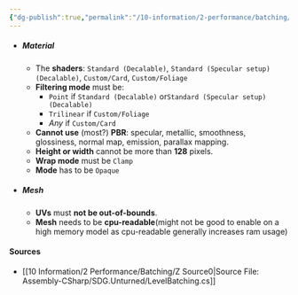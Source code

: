 ```yaml
---
{"dg-publish":true,"permalink":"/10-information/2-performance/batching/requirements-for-batching/","created":"2024-03-31T21:20:28.137+07:00","updated":"2024-03-31T22:38:28.325+07:00"}
---
```


- ##### Material
	- The **shaders**: `Standard (Decalable)`, `Standard (Specular setup) (Decalable)`, `Custom/Card`, `Custom/Foliage`
	- **Filtering mode** must be: 
		- `Point` if `Standard (Decalable)` or`Standard (Specular setup) (Decalable)`
		- `Trilinear` if `Custom/Foliage`
		- *Any* if `Custom/Card`
	- **Cannot use** (most?) **PBR**: specular, metallic, smoothness, glossiness, normal map, emission, parallax mapping.
	- **Height or width** cannot be more than **128** pixels.
	- **Wrap mode** must be `Clamp`
	- **Mode** has to be `Opaque`
- ##### Mesh
	- **UVs** must **not be out-of-bounds**.
	- **Mesh** needs to be **cpu-readable**(might not be good to enable on a high memory model as cpu-readable generally increases ram usage)

#### Sources
* [[10 Information/2 Performance/Batching/Z Source0\|Source File: Assembly-CSharp/SDG.Unturned/LevelBatching.cs]]
